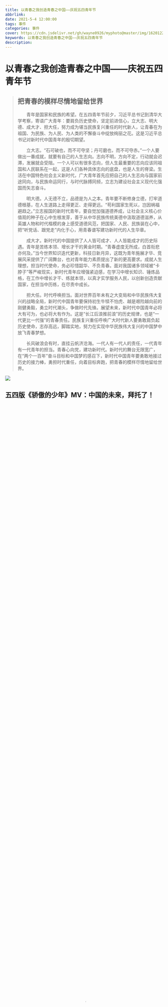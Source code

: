 ```yaml
---
title: 以青春之我创造青春之中国——庆祝五四青年节
abbrlink: 
date: 2021-5-4 12:00:00
tags: 事件
categories: 事件
cover: https://cdn.jsdelivr.net/gh/wayne0926/myphoto@master/img/1620122617000.webp
keywords: 以青春之我创造青春之中国——庆祝五四青年节
description:
---
```

# 以青春之我创造青春之中国——庆祝五四青年节
> ## 把青春的模样尽情地留给世界
> 　　青年是国家和民族的希望。在五四青年节前夕，习近平总书记到清华大学考察，寄语广大青年：要肩负历史使命，坚定前进信心，立大志、明大德、成大才、担大任，努力成为堪当民族复兴重任的时代新人，让青春在为祖国、为民族、为人民、为人类的不懈奋斗中绽放绚丽之花。这是习近平总书记对新时代中国青年的殷切期望。
>
>　　立大志。“石可破也，而不可夺坚；丹可磨也，而不可夺赤。”一个人要做出一番成就，就要有自己的人生志向。志向不明，方向不定，行动就会迟滞，发展就会受阻。一个人可以有很多志向，但人生最重要的志向应该同祖国和人民联系在一起，这是人们各种具体志向的底盘，也是人生的脊梁。生活在中国特色社会主义新时代，广大青年首先应把自己的人生志向与国家前途同向，与民族命运同行，与时代脉搏同频，立志为建设社会主义现代化强国而矢志奋斗。
>
>　　明大德。人无德不立，品德是为人之本。青年要不断修身立德，打牢道德根基，在人生道路上走得更正、走得更远。“苟利国家生死以，岂因祸福避趋之。”立志报国的新时代青年，要自觉加强道德养成，让社会主义核心价值观的种子在心中生根发芽，善于从中华民族传统美德中汲取道德滋养，从英雄人物和时代楷模的身上感受道德风范，把国家、人民、民族装在心中，把“听党话、跟党走”内化于心，用青春谱写建功新时代的人生华章。
>
>　　成大才。新时代的中国提供了人人皆可成才、人人皆能成才的历史际遇。青年是苦练本领、增长才干的黄金时期。“青春虚度无所成，白首衔悲亦何及。”当今世界知识迭代更新，科技日新月异，这既为青年施展才华、竞展风采提供了广阔舞台，也对青年能力素质提出了新的更高要求。成就人生理想，担当时代使命，务必珍惜韶华、不负青春。面对我国诸多领域被“卡脖子”等严峻现实，新时代青年应增强紧迫感，在学习中增长知识、锤炼品格，在工作中增长才干、练就本领，以真才实学服务人民，以创新创造贡献国家，在担当中历练，在尽责中成长。
>
>　　担大任。时代呼唤担当。面对世界百年未有之大变局和中华民族伟大复兴的战略全局，新时代中国青年要保持初生牛犊不怕虎、越是艰险越向前的刚健勇毅，勇立时代潮头，争做时代先锋。展望未来，新时代中国青年必将大有可为，也必将大有作为。这是“长江后浪推前浪”的历史规律，也是“一代更比一代强”的青春责任。民族复兴重任呼唤广大时代新人要勇敢肩负起历史使命，志存高远，脚踏实地，努力在实现中华民族伟大复兴的中国梦中放飞青春梦想。
>
>　　长风破浪会有时，直挂云帆济沧海。一代人有一代人的责任，一代青年有一代青年的担当。青春心向党，建功新时代。新时代的舞台无限宽广，在“两个一百年”奋斗目标和中国梦的感召下，新时代中国青年要勇敢地接过历史的接力棒，勇担时代重任，向着目标奔跑，把青春的模样尽情地留给世界。

![](https://cdn.jsdelivr.net/gh/wayne0926/myphoto@master/img/1620122617000.webp)

## 五四版《骄傲的少年》MV：中国的未来，拜托了！
<raw>
 <video controls="" autoplay="false" width="100%" height="100%" muted
        poster="http://flvimage.people.com.cn/videofile7/pvmsimage/2021/5/3/ZhengJiaHao_787bf844459dfd8ed8c76221e6260163.jpeg"
        data-setup="{&quot;example_option&quot;:true}" <source=""
        src="http://flv4mp4.people.com.cn/videofile7/pvmsvideo/2021/5/3/ZhengJiaHao_10ebf69db02f769a8a045b66c808786c_android_c.mp4"
        type="video/mp4"></video>
</raw>
<style>
    .layout>div:first-child:not(.recent-posts){background: #ff5f6847;}
</style>